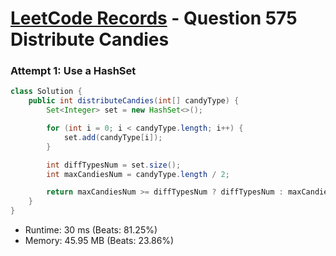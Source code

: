 # [LeetCode Records](../../README.md) - Question 575 Distribute Candies

### Attempt 1: Use a HashSet
```java
class Solution {
    public int distributeCandies(int[] candyType) {
        Set<Integer> set = new HashSet<>();

        for (int i = 0; i < candyType.length; i++) {
            set.add(candyType[i]);
        }

        int diffTypesNum = set.size();
        int maxCandiesNum = candyType.length / 2;

        return maxCandiesNum >= diffTypesNum ? diffTypesNum : maxCandiesNum;
    }
}
```
- Runtime: 30 ms (Beats: 81.25%)
- Memory: 45.95 MB (Beats: 23.86%)

<br>
